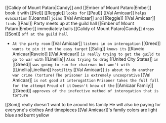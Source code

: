 [[Calidy of Mount Pataro|Candy]] and [[Ember of Mount Pataro|Ember]] book it with [[Nel]]
[[Reggie]] `looks for` [[Paul]]
[[Val Amicaar]] `helps evacuation`
[[Joanna]] `joins` [[Val Amicaar]] `and` [[Reggie]]
[[Val Amicaar]] `finds` [[Paul]]
Party meets up at the guild hall
[[Ember of Mount Pataro|Ember]] immediately bails
[[Calidy of Mount Pataro|Candy]] `drops` [[Soni]] `off at the guild hall`
- `At the party room`
[[Val Amicaar]] `listens in on interogation`
[[Greed]] `wants to pin it on the easy target`
[[Sulig]] `knows its` [[Raveio Amicaar|Raveio]]
[[Val Amicaar]] `is really trying to get the guild to go to war with` [[Linellia]]
`Also trying to drag` [[United City States]] `in`
[[Greed]] `was going to run for chairman but won't with` [[Linellia|Linellian]] `hostility`
[[Val Amicaar]] `is about to do another war crime (torture)`
`The prisoner is extremely uncooprative`
[[Val Amicaar]] `is not good at interogattion`
`Prisoner takes the full fall for the attempt`
`Proud of it`
`Doesn't know of the` [[Amicaar Family]]
[[Greed]] `approves of the inefective method of interogation that is torture`

[[Soni]] really doesn't want to be around his family
He will also be paying for everyone's clothes
And timepieces
[[Val Amicaar]]'s family colors are light blue and burnt yellow
